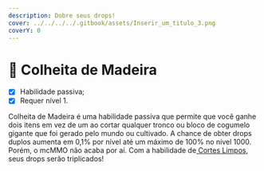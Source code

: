```yaml
---
description: Dobre seus drops!
cover: ../../../../.gitbook/assets/Inserir_um_titulo_3.png
coverY: 0
---
```


# 🌲 Colheita de Madeira

* [x] Habilidade passiva;
* [x] Requer nível 1.

Colheita de Madeira é uma habilidade passiva que permite que você ganhe dois itens em vez de um ao cortar qualquer tronco ou bloco de cogumelo gigante que foi gerado pelo mundo ou cultivado. A chance de obter drops duplos aumenta em 0,1% por nível até um máximo de 100% no nível 1000. Porém, o mcMMO não acaba por aí. Com a habilidade de[ Cortes Limpos](cortes-limpos.md), seus drops serão triplicados!
